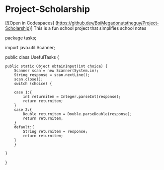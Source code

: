 # Project-Scholarship
[![Open in Codespaces] (https://github.dev/BoiMegadonutstheguy/Project-Scholarship)]
This is a fun school project that simplifies school notes


package tasks;

import java.util.Scanner;

public class UsefulTasks {

	public static Object obtainInput(int choice) {
		Scanner scan = new Scanner(System.in);
		String response = scan.nextLine();
		scan.close();
		switch (choice) {

		case 1:{
			int returnitem = Integer.parseInt(response);
			return returnitem;
		}
		case 2:{
			Double returnitem = Double.parseDouble(response);
			return returnitem;
		}
		default:{
			String returnitem = response;
			return returnitem;
		}
		}

	}
}
